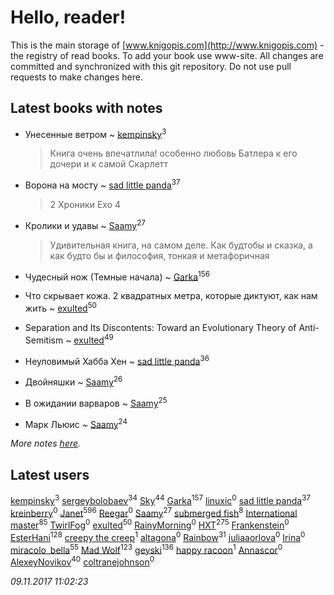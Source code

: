 # Hello, reader!
This is the main storage of [www.knigopis.com](http://www.knigopis.com) - the registry of read books.
To add your book use www-site. All changes are committed and synchronized with this git repository.
Do not use pull requests to make changes here.


## Latest books with notes
* Унесенные ветром ~ [kempinsky](users/171/1717865441574584-facebook)<sup>3</sup>
    > Книга очень впечатлила! особенно любовь Батлера к его дочери и к самой Скарлетт

* Ворона на мосту ~ [sad little panda](users/188/1882525281990290-facebook)<sup>37</sup>
    > 2 Хроники Ехо 4

* Кролики и удавы ~ [Saamy](users/115/115226508-vkontakte)<sup>27</sup>
    > Удивительная книга, на самом деле. Как будтобы и сказка, а как будто бы и философия, тонкая и метафоричная

* Чудесный нож (Темные начала) ~ [Garka](users/115/115753719718250012620-google)<sup>156</sup>

* Что скрывает кожа. 2 квадратных метра, которые диктуют, как нам жить ~ [exulted](users/100/100599204551896265722-google)<sup>50</sup>

* Separation and Its Discontents: Toward an Evolutionary Theory of Anti-Semitism ~ [exulted](users/100/100599204551896265722-google)<sup>49</sup>

* Неуловимый Хабба Хен ~ [sad little panda](users/188/1882525281990290-facebook)<sup>36</sup>

* Двойняшки ~ [Saamy](users/115/115226508-vkontakte)<sup>26</sup>

* В ожидании варваров ~ [Saamy](users/115/115226508-vkontakte)<sup>25</sup>

* Марк Льюис ~ [Saamy](users/115/115226508-vkontakte)<sup>24</sup>


_More notes [here](latest_books_with_notes.md)._


## Latest users
[kempinsky](users/171/1717865441574584-facebook)<sup>3</sup> 
[sergeybolobaev](users/379/37918255-vkontakte)<sup>34</sup> 
[Sky](users/118/118049897850017649660-google)<sup>44</sup> 
[Garka](users/115/115753719718250012620-google)<sup>157</sup> 
[linuxic](users/344/344559545-vkontakte)<sup>0</sup> 
[sad little panda](users/188/1882525281990290-facebook)<sup>37</sup> 
[kreinberry](users/114/1140900829255723-facebook)<sup>0</sup> 
[Janet](users/108/108113656204404967440-google)<sup>596</sup> 
[Reegar](users/105/105136817181380670385-google)<sup>0</sup> 
[Saamy](users/115/115226508-vkontakte)<sup>27</sup> 
[submerged fish](users/471/471364154-yandex)<sup>8</sup> 
[International master](users/741/74140988-vkontakte)<sup>85</sup> 
[TwirlFog](users/106/106140569182133730393-google)<sup>0</sup> 
[exulted](users/100/100599204551896265722-google)<sup>50</sup> 
[RainyMorning](users/100/100779836483978880031-google)<sup>0</sup> 
[HXT](users/100/100002563462782-facebook)<sup>275</sup> 
[Frankenstein](users/791/79123726-vkontakte)<sup>0</sup> 
[EsterHani](users/305/30558181-vkontakte)<sup>128</sup> 
[creepy the creep](users/765/76561198074910028-steam)<sup>1</sup> 
[altagona](users/173/17345048-vkontakte)<sup>0</sup> 
[Rainbow](users/109/109787328219839805802-google)<sup>31</sup> 
[juliaaorlova](users/159/159437508-vkontakte)<sup>0</sup> 
[Irina](users/113/113960663475359392680-google)<sup>0</sup> 
[miracolo_bella](users/180/180139283-vkontakte)<sup>55</sup> 
[Mad Wolf](users/947/94738840-vkontakte)<sup>123</sup> 
[geyski](users/221/221959664-vkontakte)<sup>136</sup> 
[happy racoon](users/111/111457946792566623164-google)<sup>1</sup> 
[Annascor](users/103/103601326114648384406-google)<sup>0</sup> 
[AlexeyNovikov](users/170/170278332-vkontakte)<sup>40</sup> 
[coltranejohnson](users/330/330150317-vkontakte)<sup>0</sup> 


_09.11.2017 11:02:23_
